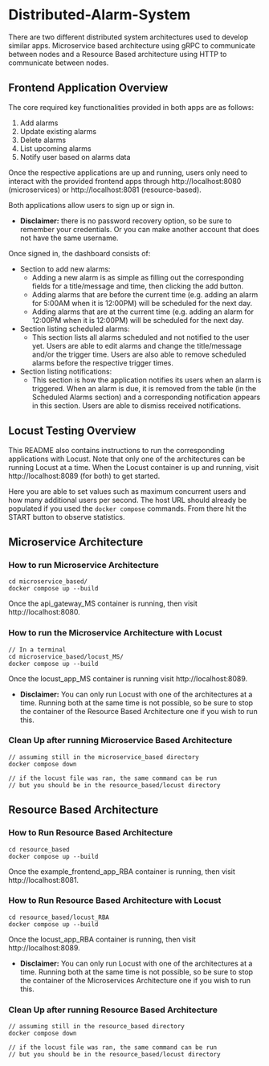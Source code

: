 # Distributed-Alarm-System

There are two different distributed system architectures used to develop similar apps.
Microservice based architecture using gRPC to communicate between nodes
and a Resource Based architecture using HTTP to communicate between nodes.

## Frontend Application Overview
The core required key functionalities provided in both apps are as follows:
1) Add alarms 
2) Update existing alarms
3) Delete alarms
4) List upcoming alarms
5) Notify user based on alarms data

Once the respective applications are up and running, users only need to interact with the provided frontend apps through http://localhost:8080 (microservices) or http://localhost:8081 (resource-based).

Both applications allow users to sign up or sign in. 
- **Disclaimer:** there is no password recovery option, so be sure to remember your credentials. Or you can make another account that does not have the same username.

Once signed in, the dashboard consists of:
* Section to add new alarms:
    * Adding a new alarm is as simple as filling out the corresponding fields for a title/message and time, then clicking the add button.
    * Adding alarms that are before the current time (e.g. adding an alarm for 5:00AM when it is 12:00PM) will be scheduled for the next day.
    * Adding alarms that are at the current time (e.g. adding an alarm for 12:00PM when it is 12:00PM) will be scheduled for the next day.
* Section listing scheduled alarms:
    * This section lists all alarms scheduled and not notified to the user yet. Users are able to edit alarms and change the title/message and/or the trigger time. Users are also able to remove scheduled alarms before the respective trigger times.
* Section listing notifications:
    * This section is how the application notifies its users when an alarm is triggered. When an alarm is due, it is removed from the table (in the Scheduled Alarms section) and a corresponding notification appears in this section. Users are able to dismiss received notifications.

## Locust Testing Overview
This README also contains instructions to run the corresponding applications with Locust. Note that only one of the architectures can be running Locust at a time. When the Locust container is up and running, visit http://localhost:8089 (for both) to get started.

Here you are able to set values such as maximum concurrent users and how many additional users per second. The host URL should already be populated if you used the `docker compose` commands. From there hit the START button to observe statistics.

## Microservice Architecture
### How to run Microservice Architecture
```
cd microservice_based/
docker compose up --build
```
Once the api_gateway_MS container is running, then visit http://localhost:8080.

### How to run the Microservice Architecture with Locust
```
// In a terminal
cd microservice_based/locust_MS/
docker compose up --build
```
Once the locust_app_MS container is running visit http://localhost:8089.
* **Disclaimer:** You can only run Locust with one of the architectures at a time. Running both at the same time is not possible, so be sure to stop the container of the Resource Based Architecture one if you wish to run this.

### Clean Up after running Microservice Based Architecture
```
// assuming still in the microservice_based directory
docker compose down

// if the locust file was ran, the same command can be run
// but you should be in the resource_based/locust directory
```

## Resource Based Architecture
### How to Run Resource Based Architecture
```
cd resource_based
docker compose up --build
```
Once the example_frontend_app_RBA container is running, then visit http://localhost:8081.

### How to Run Resource Based Architecture with Locust
```
cd resource_based/locust_RBA
docker compose up --build
```
Once the locust_app_RBA container is running, then visit http://localhost:8089.
* **Disclaimer:** You can only run Locust with one of the architectures at a time. Running both at the same time is not possible, so be sure to stop the container of the Microservices Architecture one if you wish to run this.

### Clean Up after running Resource Based Architecture
```
// assuming still in the resource_based directory
docker compose down

// if the locust file was ran, the same command can be run
// but you should be in the resource_based/locust directory
```
